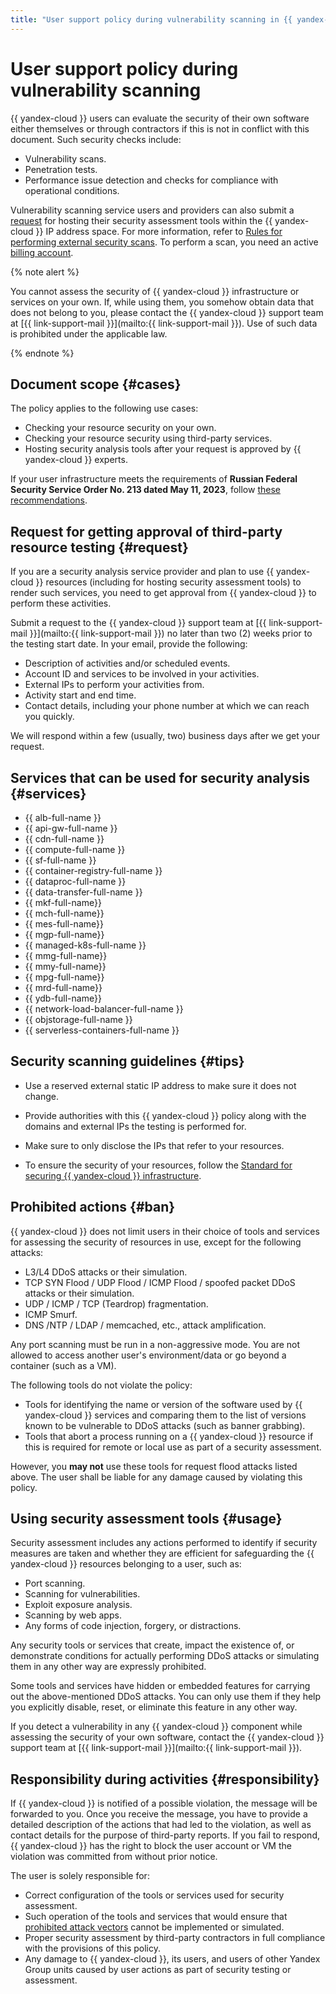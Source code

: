 ```yaml
---
title: "User support policy during vulnerability scanning in {{ yandex-cloud }}"
---
```


# User support policy during vulnerability scanning

{{ yandex-cloud }} users can evaluate the security of their own software either themselves or through contractors if this is not in conflict with this document. Such security checks include:

* Vulnerability scans.
* Penetration tests.
* Performance issue detection and checks for compliance with operational conditions.

Vulnerability scanning service users and providers can also submit a [request](#request) for hosting their security assessment tools within the {{ yandex-cloud }} IP address space. For more information, refer to [Rules for performing external security scans](https://yandex.ru/legal/cloud_pentest/?lang=en). To perform a scan, you need an active [billing account](../../billing/concepts/billing-account.md).

{% note alert %}

You cannot assess the security of {{ yandex-cloud }} infrastructure or services on your own. If, while using them, you somehow obtain data that does not belong to you, please contact the {{ yandex-cloud }} support team at [{{ link-support-mail }}](mailto:{{ link-support-mail }}). Use of such data is prohibited under the applicable law.

{% endnote %}

## Document scope {#cases}

The policy applies to the following use cases:

* Checking your resource security on your own.
* Checking your resource security using third-party services.
* Hosting security analysis tools after your request is approved by {{ yandex-cloud }} experts.

If your user infrastructure meets the requirements of **Russian Federal Security Service Order No. 213 dated May 11, 2023**, follow [these recommendations](#tips).

## Request for getting approval of third-party resource testing {#request}

If you are a security analysis service provider and plan to use {{ yandex-cloud }} resources (including for hosting security assessment tools) to render such services, you need to get approval from {{ yandex-cloud }} to perform these activities.

Submit a request to the {{ yandex-cloud }} support team at [{{ link-support-mail }}](mailto:{{ link-support-mail }}) no later than two (2) weeks prior to the testing start date. In your email, provide the following:

* Description of activities and/or scheduled events.
* Account ID and services to be involved in your activities.
* External IPs to perform your activities from.
* Activity start and end time.
* Contact details, including your phone number at which we can reach you quickly.

We will respond within a few (usually, two) business days after we get your request.

## Services that can be used for security analysis {#services}

* {{ alb-full-name }}
* {{ api-gw-full-name }}
* {{ cdn-full-name }}
* {{ compute-full-name }}
* {{ sf-full-name }}
* {{ container-registry-full-name }}
* {{ dataproc-full-name }}
* {{ data-transfer-full-name }}
* {{ mkf-full-name}}
* {{ mch-full-name}}
* {{ mes-full-name}}
* {{ mgp-full-name}}
* {{ managed-k8s-full-name }}
* {{ mmg-full-name}}
* {{ mmy-full-name}}
* {{ mpg-full-name}}
* {{ mrd-full-name}}
* {{ ydb-full-name}}
* {{ network-load-balancer-full-name }}
* {{ objstorage-full-name }}
* {{ serverless-containers-full-name }}

## Security scanning guidelines {#tips}

* Use a reserved external static IP address to make sure it does not change.

* Provide authorities with this {{ yandex-cloud }} policy along with the domains and external IPs the testing is performed for.

* Make sure to only disclose the IPs that refer to your resources.

* To ensure the security of your resources, follow the [Standard for securing {{ yandex-cloud }} infrastructure](../standard/all.md).

## Prohibited actions {#ban}

{{ yandex-cloud }} does not limit users in their choice of tools and services for assessing the security of resources in use, except for the following attacks:

* L3/L4 DDoS attacks or their simulation.
* TCP SYN Flood / UDP Flood / ICMP Flood / spoofed packet DDoS attacks or their simulation.
* UDP / ICMP / TCP (Teardrop) fragmentation.
* ICMP Smurf.
* DNS /NTP / LDAP / memcached, etc., attack amplification.

Any port scanning must be run in a non-aggressive mode. You are not allowed to access another user's environment/data or go beyond a container (such as a VM).

The following tools do not violate the policy:

* Tools for identifying the name or version of the software used by {{ yandex-cloud }} services and comparing them to the list of versions known to be vulnerable to DDoS attacks (such as banner grabbing).
* Tools that abort a process running on a {{ yandex-cloud }} resource if this is required for remote or local use as part of a security assessment.

However, you **may not** use these tools for request flood attacks listed above. The user shall be liable for any damage caused by violating this policy.

## Using security assessment tools {#usage}

Security assessment includes any actions performed to identify if security measures are taken and whether they are efficient for safeguarding the {{ yandex-cloud }} resources belonging to a user, such as:

* Port scanning.
* Scanning for vulnerabilities.
* Exploit exposure analysis.
* Scanning by web apps.
* Any forms of code injection, forgery, or distractions.

Any security tools or services that create, impact the existence of, or demonstrate conditions for actually performing DDoS attacks or simulating them in any other way are expressly prohibited.

Some tools and services have hidden or embedded features for carrying out the above-mentioned DDoS attacks. You can only use them if they help you explicitly disable, reset, or eliminate this feature in any other way.

If you detect a vulnerability in any {{ yandex-cloud }} component while assessing the security of your own software, contact the {{ yandex-cloud }} support team at [{{ link-support-mail }}](mailto:{{ link-support-mail }}).

## Responsibility during activities {#responsibility}

If {{ yandex-cloud }} is notified of a possible violation, the message will be forwarded to you. Once you receive the message, you have to provide a detailed description of the actions that had led to the violation, as well as contact details for the purpose of third-party reports. If you fail to respond, {{ yandex-cloud }} has the right to block the user account or VM the violation was committed from without prior notice.

The user is solely responsible for:

* Correct configuration of the tools or services used for security assessment.
* Such operation of the tools and services that would ensure that [prohibited attack vectors](#ban) cannot be implemented or simulated.
* Proper security assessment by third-party contractors in full compliance with the provisions of this policy.
* Any damage to {{ yandex-cloud }}, its users, and users of other Yandex Group units caused by user actions as part of security testing or assessment.

